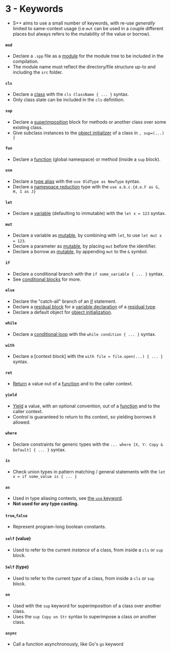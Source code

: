 # 3 - Keywords
- S++ aims to use a small number of keywords, with re-use _generally_ limited to same-context usage (i.e `mut` can 
  be used in a couple different places but always refers to the mutability of the value or borrow).

#### `mod`
- Declare a `.spp` file as a [module]() for the module tree to be included in the compilation.
- The module name must reflect the directory/file structure up-to and including the `src` folder.

#### `cls`
- Declare a [class]() with the `cls ClassName { ... }` syntax.
- Only class state can be included in the `cls` definition.

#### `sup`
- Declare a [superimposition]() block for methods or another class over some existing class.
- Give subclass instances to the [object initializer]() of a class in `, sup=(...) }`

#### `fun`
- Declare a [function]() (global namespace) or method (inside a `sup` block).

#### `use`
- Declare a [type alias]() with the `use OldType as NewType` syntax.
- Declare a [namespace reduction]() type with the `use a.b.c.{d.e.F as G, H, I as J}`

#### `let`
- Declare a [variable]() (defaulting to immutable) with the `let x = 123` syntax.

#### `mut`
- Declare a variable as [mutable](), by combining with `let`, to use `let mut x = 123`.
- Declare a parameter as [mutable](), by placing `mut` before the identifier.
- Declare a borrow as [mutable](), by appending `mut` to the `&` symbol.

#### `if`
- Declare a conditional branch with the `if some_variable { ... }` syntax.
- See [conditional blocks]() for more.

#### `else`
- Declare the "catch-all" branch of an [if](#if) statement.
- Declare a [residual block]() for a [variable declaration]() of a [residual type]().
- Declare a default object for [object initialization]().

#### `while`
- Declare a [conditional loop]() with the `while condition { ... }` syntax.

#### `with`
- Declare a [context block] with the `with file = file.open(...) { ... }` syntax.

#### `ret`
- [Return]() a value out of a [function]() and to the caller context.

#### `yield`
- [Yield]() a value, with an optional convention, out of a [function]() and to the caller context.
- Control is guaranteed to return to ths context, so yielding borrows it allowed.

#### `where`
- Declare constraints for generic types with the `... where [X, Y: Copy & Default] { ... }` syntax.

#### `is`
- Check union types in pattern matching / general statements with the `let x = if some_value is { ... }`

#### `as`
- Used in type aliasing contexts, see [the `use` keyword](#use).
- **Not used for any type casting.**

#### `true`,`false`
- Represent program-long boolean constants.

#### `self` (value)
- Used to refer to the current _instance_ of a class, from inside a `cls` or `sup` block.

#### `Self` (type)
- Used to refer to the current _type_ of a class, from inside a `cls` or `sup` block.

#### `on`
- Used with the `sup` keyword for superimposition of a class over another class.
- Uses the `sup Copy on Str` syntax to superimpose a class _on_ another class.

#### `async`
- Call a function asynchronously, like Go's `go` keyword
